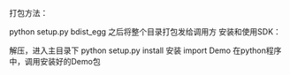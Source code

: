打包方法：

python setup.py bdist_egg
之后将整个目录打包发给调用方
安装和使用SDK：

解压，进入主目录下
python setup.py install 安装
import Demo 在python程序中，调用安装好的Demo包